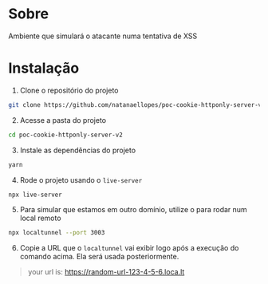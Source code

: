 
# Sobre
Ambiente que simulará o atacante numa tentativa de XSS
# Instalação
1. Clone o repositório do projeto
```bash
git clone https://github.com/natanaellopes/poc-cookie-httponly-server-v2
```
2. Acesse a pasta do projeto
```bash
cd poc-cookie-httponly-server-v2
```
3. Instale as dependências do projeto
```bash
yarn 
```
4. Rode o projeto usando o `live-server`
```bash
npx live-server
```
5. Para simular que estamos em outro domínio, utilize o para rodar num local remoto
```bash
npx localtunnel --port 3003
```
6. Copie a URL que o `localtunnel` vai exibir logo após a execução do comando acima. Ela será usada posteriormente.
> your url is: https://random-url-123-4-5-6.loca.lt

